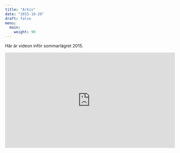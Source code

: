 ```yaml
---
title: "Arkiv"
date: "2015-10-20"
draft: false
menu:
  main:
    weight: 90
---
```

Här är videon inför sommarlägret 2015.

<iframe width="560" height="315" src="https://www.youtube.com/embed/vwqdymJSqqY" frameborder="0" allowfullscreen></iframe>
